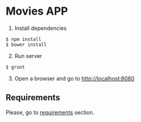 # Movies APP
1. Install dependencies

  ```
  $ npm install
  $ bower install
  ```
2. Run server

  ```
  $ grunt
  ```
3. Open a browser and go to [http://localhost:8080](http://localhost:8080)

## Requirements

 Please, go to [requirements](https://github.com/sjaurena/movies/blob/master/REQUIREMENTS.md) section.
